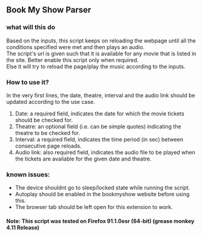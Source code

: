 ## Book My Show Parser
### what will this do
Based on the inputs, this script keeps on reloading the webpage until all the conditions specified were met and then plays an audio.<br />
The script's url is given such that it is available for any movie that is listed in the site. Better enable this script only when required.<br />
Else it will try to reload the page/play the music according to the inputs.<br />

### How to use it?
In the very first lines, the date, theatre, interval and the audio link should be updated according to the use case.
1) Date: a required field, indicates the date for which the movie tickets should be checked for.
2) Theatre: an optional field (i.e. can be simple quotes) indicating the theatre to be checked for.
3) Interval: a required field, indicates the time period (in sec) between consecutive page reloads.
4) Audio link: also required field, indicates the audio file to be played when the tickets are available for the given date and theatre.

### known issues:
- The device shouldnt go to sleep/locked state while running the script.
- Autoplay should be enabled in the bookmyshow website before using this.
- The browser tab should be left open for this extension to work.

#### Note: This script was tested on Firefox 91.1.0esr (64-bit) (grease monkey 4.11 Release)
